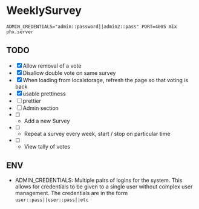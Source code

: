 # WeeklySurvey

```
ADMIN_CREDENTIALS="admin::password||admin2::pass" PORT=4005 mix phx.server
```

## TODO

- [x] Allow removal of a vote
- [x] Disallow double vote on same survey
- [x] When loading from localstorage, refresh the page so that voting is back
- [x] usable prettiness
- [ ] prettier
- [ ] Admin section
- [ ] - Add a new Survey
- [ ] - Repeat a survey every week, start / stop on particular time
- [ ] - View tally of votes

## ENV

* ADMIN_CREDENTIALS: Multiple pairs of logins for the system. This allows for credentials
                     to be given to a single user without complex user management. The credentials
                     are in the form `user::pass||user::pass||etc`
